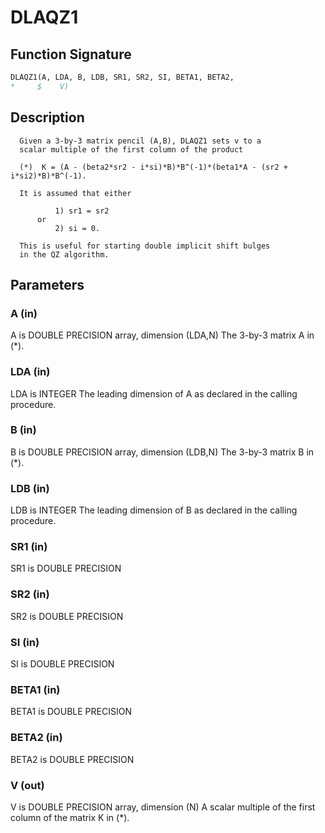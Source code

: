 # DLAQZ1

## Function Signature

```fortran
DLAQZ1(A, LDA, B, LDB, SR1, SR2, SI, BETA1, BETA2,
*     $    V)
```

## Description


      Given a 3-by-3 matrix pencil (A,B), DLAQZ1 sets v to a
      scalar multiple of the first column of the product

      (*)  K = (A - (beta2*sr2 - i*si)*B)*B^(-1)*(beta1*A - (sr2 + i*si2)*B)*B^(-1).

      It is assumed that either

              1) sr1 = sr2
          or
              2) si = 0.

      This is useful for starting double implicit shift bulges
      in the QZ algorithm.

## Parameters

### A (in)

A is DOUBLE PRECISION array, dimension (LDA,N) The 3-by-3 matrix A in (*).

### LDA (in)

LDA is INTEGER The leading dimension of A as declared in the calling procedure.

### B (in)

B is DOUBLE PRECISION array, dimension (LDB,N) The 3-by-3 matrix B in (*).

### LDB (in)

LDB is INTEGER The leading dimension of B as declared in the calling procedure.

### SR1 (in)

SR1 is DOUBLE PRECISION

### SR2 (in)

SR2 is DOUBLE PRECISION

### SI (in)

SI is DOUBLE PRECISION

### BETA1 (in)

BETA1 is DOUBLE PRECISION

### BETA2 (in)

BETA2 is DOUBLE PRECISION

### V (out)

V is DOUBLE PRECISION array, dimension (N) A scalar multiple of the first column of the matrix K in (*).

